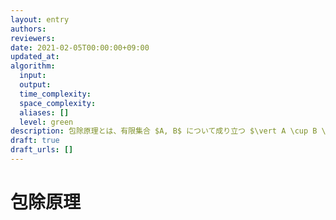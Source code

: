 ```yaml
---
layout: entry
authors:
reviewers:
date: 2021-02-05T00:00:00+09:00
updated_at:
algorithm:
  input:
  output:
  time_complexity:
  space_complexity:
  aliases: []
  level: green
description: 包除原理とは、有限集合 $A, B$ について成り立つ $\vert A \cup B \vert = \vert A \vert + \vert B \vert - \vert A \cap B \vert$ という等式のこと。つまり、有限集合 $A, B$ の和集合 $A \cup B$ の要素数を求めるには、$A$ の要素数と $B$ の要素数の和から共通部分 $A \cap B$ の要素数を求めればよいという事実のことである。
draft: true
draft_urls: []
---
```


# 包除原理

